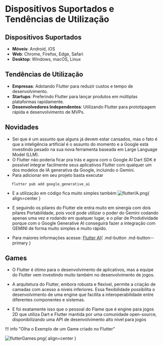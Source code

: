 # Dispositivos Suportados e Tendências de Utilização

## Dispositivos Suportados
- **Móveis**: Android, iOS
- **Web**: Chrome, Firefox, Edge, Safari
- **Desktop**: Windows, macOS, Linux

## Tendências de Utilização
- **Empresas**: Adotando Flutter para reduzir custos e tempo de desenvolvimento.
- **Startups**: Preferindo Flutter para lançar produtos em múltiplas plataformas rapidamente.
- **Desenvolvedores Independentes**: Utilizando Flutter para prototipagem rápida e desenvolvimento de MVPs.

## Novidades 
- Sei que é um assunto que alguns já devem estar cansados, mas o fato é que a inteligência artificial é o assunto do momento e a Google está investindo pesado na sua nova ferramenta baseada em Large Language Model (LLM).
- O Flutter não poderia ficar pra trás e agora com o Google AI Dart SDK é possível integrar facilmente seus aplicativos Flutter com qualquer um dos modelos de IA generativa da Google, incluindo o Gemini. 
- Para adicionar em seu projeto basta executar
 ```
    flutter pub add google_generative_ai
  ```
- E a utilização em código fica muito simples também
![flutterIA.png](https://miro.medium.com/v2/resize:fit:720/format:webp/1*vz51MUJ49c5ZUf06yNmydA.png){ align=center }

- E seguindo os pilares do Flutter ele entra muito em sinergia com dois pilares Portabilidade, pois você pode utilizar o poder do Gemini codando apenas uma vez e rodando em qualquer lugar, e o pilar de Produtividade porque com o Google Generative AI conseguirá fazer a integração com GEMINI de forma muito simples e muito rápido.

- Para maiores informações acesse:
[Flutter AI]( https://flutter.dev/ai){ .md-button .md-button--primary }

## Games 
- O Flutter é ótimo para o desenvolvimento de aplicativos, mas a equipe do Flutter vem investindo muito também no desenvolvimento de jogos.

- A arquitetura do Flutter, embora robusta e flexível, permite a criação de camadas com acesso a níveis inferiores. Essa flexibilidade possibilita o desenvolvimento de uma engine que facilita a interoperabilidade entre diferentes componentes e sistemas.

- E foi exatamente isso que o pessoal do Flame que é engine para jogos 2D que utiliza Dart e Flutter mantida por uma comunidade open-source, disponibilizando uma API de desenvolvimento alto nível para jogos

!!! info "Olha o Exemplo de um Game criado no Flutter" 

![flutterGames.png](https://miro.medium.com/v2/resize:fit:640/format:webp/1*iUdcGYe-0W6Z1OH3rE5hvQ.gif){ align=center }

